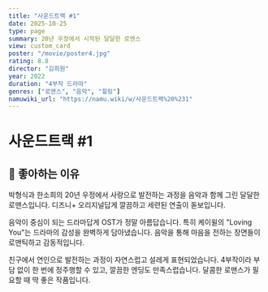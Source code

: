 ```yaml
---
title: "사운드트랙 #1"
date: 2025-10-25
type: page
summary: 20년 우정에서 시작된 달달한 로맨스
view: custom_card
poster: "/movie/poster4.jpg"
rating: 8.8
director: "김희원"
year: 2022
duration: "4부작 드라마"
genres: ["로맨스", "음악", "힐링"]
namuwiki_url: "https://namu.wiki/w/사운드트랙%20%231"
---
```


# 사운드트랙 #1

## 💭 좋아하는 이유

박형식과 한소희의 20년 우정에서 사랑으로 발전하는 과정을 음악과 함께 그린 달달한 로맨스입니다. 디즈니+ 오리지널답게 깔끔하고 세련된 연출이 돋보입니다.

음악이 중심이 되는 드라마답게 OST가 정말 아름답습니다. 특히 케이윌의 "Loving You"는 드라마의 감성을 완벽하게 담아냈습니다. 음악을 통해 마음을 전하는 장면들이 로맨틱하고 감동적입니다.

친구에서 연인으로 발전하는 과정이 자연스럽고 설레게 표현되었습니다. 4부작이라 부담 없이 한 번에 정주행할 수 있고, 깔끔한 엔딩도 만족스럽습니다. 달콤한 로맨스가 필요할 때 딱 좋은 작품입니다.
